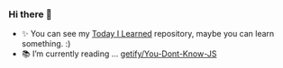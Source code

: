 ### Hi there 👋

- ✨ You can see my [Today I Learned](https://github.com/anemology/til) repository, maybe you can learn something. :)
- 📚 I’m currently reading ... [getify/You-Dont-Know-JS](https://github.com/getify/You-Dont-Know-JS)

<!--
**anemology/anemology** is a ✨ _special_ ✨ repository because its `README.md` (this file) appears on your GitHub profile.

Here are some ideas to get you started:

- 🔭 I’m currently working on ...
- 🌱 I’m currently learning ...
- 👯 I’m looking to collaborate on ...
- 🤔 I’m looking for help with ...
- 💬 Ask me about ...
- 📫 How to reach me: ...
- 😄 Pronouns: ...
- ⚡ Fun fact: ...
-->
